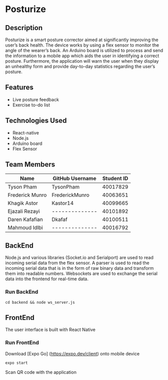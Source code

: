 # Posturize

## Description
Posturize is a smart posture corrector aimed at significantly improving the user’s back health. The device works by using a flex sensor to monitor the angle of the wearer’s back. An Arduino board is utilized to process and send the information to a mobile app which aids the user in identifying a correct posture. Furthermore, the application will warn the user when they display an unhealthy form and provide day-to-day statistics regarding the user’s posture.
## Features

- Live posture feedback
- Exercise to-do list 

## Technologies Used
- React-native
- Node.js 
- Arduino board 
- Flex Sensor

## Team Members

| Name                         | GitHub Username  | Student ID |
| ---------------------------- | ---------------- | ---------- |
| Tyson Pham                   | TysonPham        | 40017829   |
| Frederick Munro              | FrederickMunro   | 40063651   |
| Khagik Astor                 | Kastor14         | 40099665   |
| Ejazali Rezayi               | --------------   | 40101892   |
| Daren Kafafian               | Dkafaf           | 40100511   |
| Mahmoud Idlbi                | --------------   | 40016792   |

## BackEnd
Node.js and various libraries (Socket.io and Serialport) are used to read incoming serial data from the flex sensor. A parser is used to read the incoming serial data that is in the form of raw binary data and transform them into readable numbers. 
Websockets are used to exchange the serial data into the frontend for real-time data. 

### Run BackEnd
```
cd backend && node ws_server.js
```

## FrontEnd
The user interface is built with React Native

### Run FrontEnd 
Download [Expo Go] (https://expo.dev/client) onto mobile device 
```
expo start
```
Scan QR code with the application



